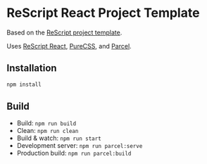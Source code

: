 # ReScript React Project Template

Based on the [ReScript project template](https://github.com/rescript-lang/rescript-project-template).

Uses [ReScript React](https://rescript-lang.org/docs/react/latest/introduction), [PureCSS](https://purecss.io/), and [Parcel](https://parceljs.org/).

## Installation

```sh
npm install
```

## Build

- Build: `npm run build`
- Clean: `npm run clean`
- Build & watch: `npm run start`
- Development server: `npm run parcel:serve`
- Production build: `npm run parcel:build`
